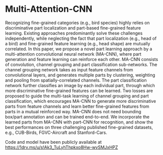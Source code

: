 # Multi-Attention-CNN

Recognizing fine-grained categories (e.g., bird species) highly relies on discriminative part localization and part-based fine-grained feature learning. Existing approaches predominantly solve these challenges independently, while neglecting the fact that part localization (e.g., head of a bird) and fine-grained feature learning (e.g., head shape) are mutually correlated. In this paper, we propose a novel part learning approach by a multi-attention convolutional neural network (MA-CNN), where part generation and feature learning can reinforce each other. MA-CNN consists of convolution, channel grouping and part classification sub-networks. The channel grouping network takes as input feature channels from convolutional layers, and generates multiple parts by clustering, weighting and pooling from spatially-correlated channels. The part classification network further classifies an image by each individual part, through which more discriminative fine-grained features can be learned. Two losses are proposed to guide the multi-task learning of channel grouping and part classification, which encourages MA-CNN to generate more discriminative parts from feature channels and learn better fine-grained features from parts in a mutual reinforced way. MA-CNN does not need bounding box/part annotation and can be trained end-to-end. We incorporate the learned parts from MA-CNN with part-CNN for recognition, and show the best performances on three challenging published fine-grained datasets, e.g., CUB-Birds, FGVC-Aircraft and Stanford-Cars. 

Code and model have been publicly available at https://1drv.ms/u/s!Ak3_TuLyhThpkxo8Hw-wvSMJxHPZ